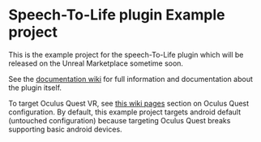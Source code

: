 # Speech-To-Life plugin Example project

This is the example project for the speech-To-Life plugin which will be released on the Unreal Marketplace sometime soon.

See the [documentation wiki](https://github.com/SolarStormInteractive/SpeechToLife_Docs/wiki) for full information and documentation about the plugin itself.

To target Oculus Quest VR, see [this wiki pages](https://github.com/SolarStormInteractive/SpeechToLife_Docs/wiki/Android-Details) section on Oculus Quest configuration. By default, this example project targets android default (untouched configuration) because targeting Oculus Quest breaks supporting basic android devices.
